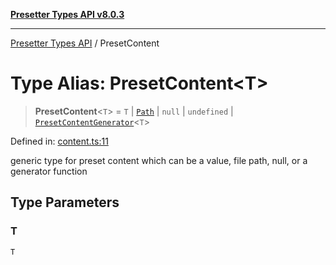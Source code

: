 [**Presetter Types API v8.0.3**](../README.md)

---

[Presetter Types API](../README.md) / PresetContent

# Type Alias: PresetContent\<T\>

> **PresetContent**\<`T`\> = `T` \| [`Path`](Path.md) \| `null` \| `undefined` \| [`PresetContentGenerator`](PresetContentGenerator.md)\<`T`\>

Defined in: [content.ts:11](https://github.com/alvis/presetter/blob/master/packages/types/src/content.ts#L11)

generic type for preset content which can be a value, file path, null, or a generator function

## Type Parameters

### T

`T`
